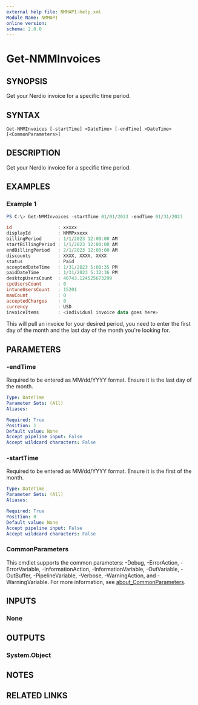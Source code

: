```yaml
---
external help file: NMMAPI-help.xml
Module Name: NMMAPI
online version:
schema: 2.0.0
---
```


# Get-NMMInvoices

## SYNOPSIS
Get your Nerdio invoice for a specific time period.

## SYNTAX

```
Get-NMMInvoices [-startTime] <DateTime> [-endTime] <DateTime> [<CommonParameters>]
```

## DESCRIPTION
Get your Nerdio invoice for a specific time period.

## EXAMPLES

### Example 1
```powershell
PS C:\> Get-NMMInvoices -startTime 01/01/2023 -endTime 01/31/2023

id                 : xxxxx
displayId          : NMMPxxxxx
billingPeriod      : 1/1/2023 12:00:00 AM
startBillingPeriod : 1/1/2023 12:00:00 AM
endBillingPeriod   : 2/1/2023 12:00:00 AM
discounts          : XXXX, XXXX, XXXX
status             : Paid
acceptedDateTime   : 1/31/2023 5:08:35 PM
paidDateTime       : 1/31/2023 5:32:36 PM
desktopUsersCount  : 40743.124525673299
cpcUsersCount      : 0
intuneUsersCount   : 15201
mauCount           : 0
acceptedCharges    : 0
currency           : USD
invoiceItems       : <individual invoice data goes here>
```

This will pull an invoice for your desired period, you need to enter the first day of the month and the last day of the month you're looking for. 

## PARAMETERS

### -endTime
Required to be entered as MM/dd/YYYY format. Ensure it is the last day of the month.

```yaml
Type: DateTime
Parameter Sets: (All)
Aliases:

Required: True
Position: 1
Default value: None
Accept pipeline input: False
Accept wildcard characters: False
```

### -startTime
Required to be entered as MM/dd/YYYY format. Ensure it is the first of the month.

```yaml
Type: DateTime
Parameter Sets: (All)
Aliases:

Required: True
Position: 0
Default value: None
Accept pipeline input: False
Accept wildcard characters: False
```

### CommonParameters
This cmdlet supports the common parameters: -Debug, -ErrorAction, -ErrorVariable, -InformationAction, -InformationVariable, -OutVariable, -OutBuffer, -PipelineVariable, -Verbose, -WarningAction, and -WarningVariable. For more information, see [about_CommonParameters](http://go.microsoft.com/fwlink/?LinkID=113216).

## INPUTS

### None

## OUTPUTS

### System.Object
## NOTES

## RELATED LINKS
